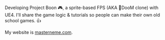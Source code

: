 Developing Project Boon 🎮, a sprite-based FPS (AKA 👿DooM clone) with UE4. I'll share the game logic & tutorials so people can make their own old school games. 👍

My website is [masterneme.com](https://masterneme.com).
